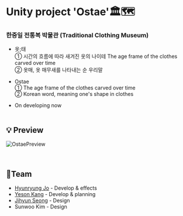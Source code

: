 # Unity project 'Ostae'🏛🗺
### 한중일 전통복 박물관 (Traditional Clothing Museum)
* 옷;태 <br>
① 시간의 흐름에 따라 새겨진 옷의 나이테 The age frame of the clothes carved over time<br>
② 옷매, 옷 매무새를 나타내는 순 우리말
* Ostae <br>
① The age frame of the clothes carved over time<br>
② Korean word, meaning one's shape in clothes


* On developing now
<br><br>

## 💡 Preview
![OstaePreview](https://user-images.githubusercontent.com/63613093/123913433-2b167000-d9b9-11eb-9b6f-1e53870af60b.gif)

<br>

## 🤝Team
* [Hyunryung Jo](https://github.com/johyunryung) - Develop & effects
* [Yeson Kang](https://github.com/kangyeson) - Develop & planning
* [Jihyun Seong](https://www.behance.net/s2019d29d051) - Design
* Sunwoo Kim - Design
